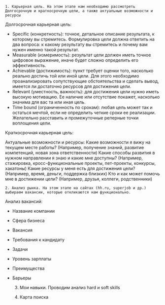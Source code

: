     1. Карьерная цель. На этом этапе нам необходимо рассмотреть Долгосрочную и краткосрочную цели, а также актуальные возможности и ресурсы
Долгосрочная карьерная цель:
- Specific (конкретность): точное, детальное описание результата, к которому вы стремитесь. Формулировка цели должна ответить на два вопроса: к какому результату вы стремитесь и почему вам нужен именно такой результат. 
- Measurable (измеримость): результат цели должен иметь точное цифровое выражение, иначе будет сложно определить его эффективность.
- Achievable (достижимость): пункт требует оценки того, насколько реально достичь той или иной цели. Для этого необходимо проанализировать сопутствующие обстоятельства и сделать вывод, имеется ли достаточно ресурсов для достижения цели.
- Relevant (уместность, важность): для достижения цели нужно иметь высокую мотивацию. Ее наличие или отсутствие покажет, насколько значима для вас та или иная цель.
- Time bound (ограниченность по срокам): любая цель может так и остаться мечтой, если не определить четкие сроки ее реализации. Желательно расставить и промежуточные реперные точки воплощения цели.

Краткосрочная карьерная цель:


Актуальные возможности и ресурсы:
Какие возможности я вижу на текущем месте работы? (Например, получение знаний, развитие компетенций, новая зона ответственности)
Какие способы развития в нужном направлении я знаю и какие мне доступны? (Например, стажировка, кросс-функциональные проекты, пет-проекты, конкурсы, хакатоны)
Какие ресурсы у меня есть для достижения цели? (Например, время, деньги, поддержка близких)
Кто и как может помочь мне в достижении цели? (Например, друзья, коллеги, родственники)

    2. Анализ рынка. На этом этапе на сайтах (hh.ru, superjob и др.) выбираем вакансии, которые откликаются нам функционально. 
Анализ вакансий:
- Название компании
- Сфера бизнеса	
- Вакансия 
- Требования к кандидату
- Задачи
- Уровень зарплаты
- Преимущества
- Барьеры

    3. Мои навыки. Проводим анализ hard и soft skills

    4. Карта поиска
 
